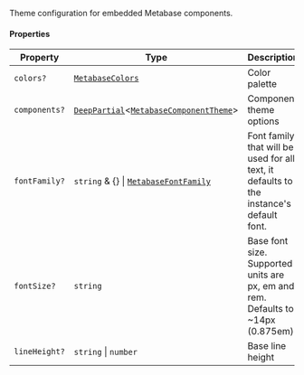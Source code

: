 Theme configuration for embedded Metabase components.

#### Properties

| Property                              | Type                                                                                                                  | Description                                                                             |
| ------------------------------------- | --------------------------------------------------------------------------------------------------------------------- | --------------------------------------------------------------------------------------- |
| <a id="colors"></a> `colors?`         | [`MetabaseColors`](./api_html/MetabaseColors.md)                                                                      | Color palette                                                                           |
| <a id="components"></a> `components?` | [`DeepPartial`](./api_html/internal/DeepPartial.md)<[`MetabaseComponentTheme`](./api_html/MetabaseComponentTheme.md)> | Component theme options                                                                 |
| <a id="fontfamily"></a> `fontFamily?` | `string` & {} \| [`MetabaseFontFamily`](./api_html/internal/MetabaseFontFamily.md)                                    | Font family that will be used for all text, it defaults to the instance's default font. |
| <a id="fontsize"></a> `fontSize?`     | `string`                                                                                                              | Base font size. Supported units are px, em and rem. Defaults to \~14px (0.875em)        |
| <a id="lineheight"></a> `lineHeight?` | `string` \| `number`                                                                                                  | Base line height                                                                        |
